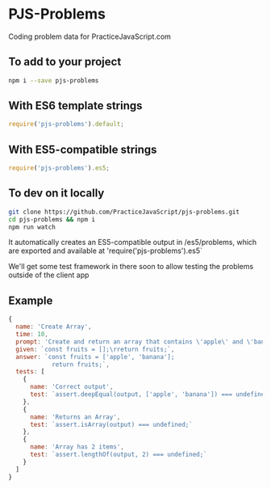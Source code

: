# PJS-Problems
Coding problem data for PracticeJavaScript.com

## To add to your project
```bash
npm i --save pjs-problems
```

## With ES6 template strings
```js
require('pjs-problems').default;
```


## With ES5-compatible strings
```js
require('pjs-problems').es5;
```

## To dev on it locally
```bash
git clone https://github.com/PracticeJavaScript/pjs-problems.git
cd pjs-problems && npm i
npm run watch
```

It automatically creates an ES5-compatible output in /es5/problems, which are exported and available at
'require('pjs-problems').es5`

We'll get some test framework in there soon to allow testing the
problems outside of the client app

## Example
```js
{
  name: 'Create Array',
  time: 10,
  prompt: 'Create and return an array that contains \'apple\' and \'banana\'',
  given: `const fruits = [];\rreturn fruits;`,
  answer: `const fruits = ['apple', 'banana'];
            return fruits;`,
  tests: [
    {
      name: 'Correct output',
      test: `assert.deepEqual(output, ['apple', 'banana']) === undefined;`
    },
    {
      name: 'Returns an Array',
      test: `assert.isArray(output) === undefined;`
    },
    {
      name: 'Array has 2 items',
      test: `assert.lengthOf(output, 2) === undefined;`
    }
  ]
}
```
